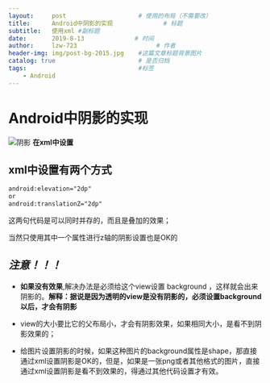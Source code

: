 ```yaml
---
layout:     post                    # 使用的布局（不需要改）
title:      Android中阴影的实现              # 标题 
subtitle:   使用xml #副标题
date:       2019-8-13              # 时间
author:     lzw-723                      # 作者
header-img: img/post-bg-2015.jpg    #这篇文章标题背景图片
catalog: true                       # 是否归档
tags:                               #标签
    - Android
---
```

# Android中阴影的实现



![阴影](https://images2015.cnblogs.com/blog/547406/201512/547406-20151225105426640-1704313276.png)
**在xml中设置** 

## xml中设置有两个方式
```xml
android:elevation="2dp"
or
android:translationZ="2dp"
```
这两句代码是可以同时并存的，而且是叠加的效果；

当然只使用其中一个属性进行z轴的阴影设置也是OK的

## _**注意！！！**_

* **如果没有效果**,解决办法是必须给这个view设置 background ，这样就会出来阴影的。__解释：据说是因为透明的view是没有阴影的，必须设置background以后，才会有阴影__

* view的大小要比它的父布局小，才会有阴影效果，如果相同大小，是看不到阴影效果的； 
* 给图片设置阴影的时候，如果这种图片的background属性是shape，那直接通过xml设置阴影是OK的，但是，如果是一张png或者其他格式的图片，直接通过xml设置阴影是看不到效果的，得通过其他代码设置才有效。
